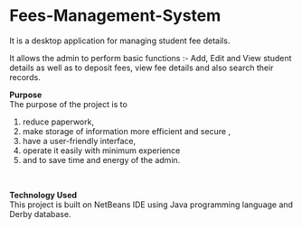 # Fees-Management-System
It is a desktop application for managing student fee details.

It allows the admin to perform basic functions :- Add, Edit and View student details as well as to deposit fees, view fee details and also search their records.<br>

**Purpose**<br>
The purpose of the project is to <br>
<ol>
  <li>reduce paperwork,</li>
  <li>make storage of information more efficient and secure ,</li>
  <li>have a user-friendly interface,</li> <li>operate it easily with minimum experience</li> 
  <li>and to save time and energy of the admin.</li></ol><br>
  
**Technology Used** <br>
This project is built on NetBeans IDE using Java programming language and Derby database.
